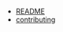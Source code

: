   * [README](./README)
  * [contributing](./contributing)


[//]: # (generated by https://www.npmjs.com/package/github-wiki-sidebar)
